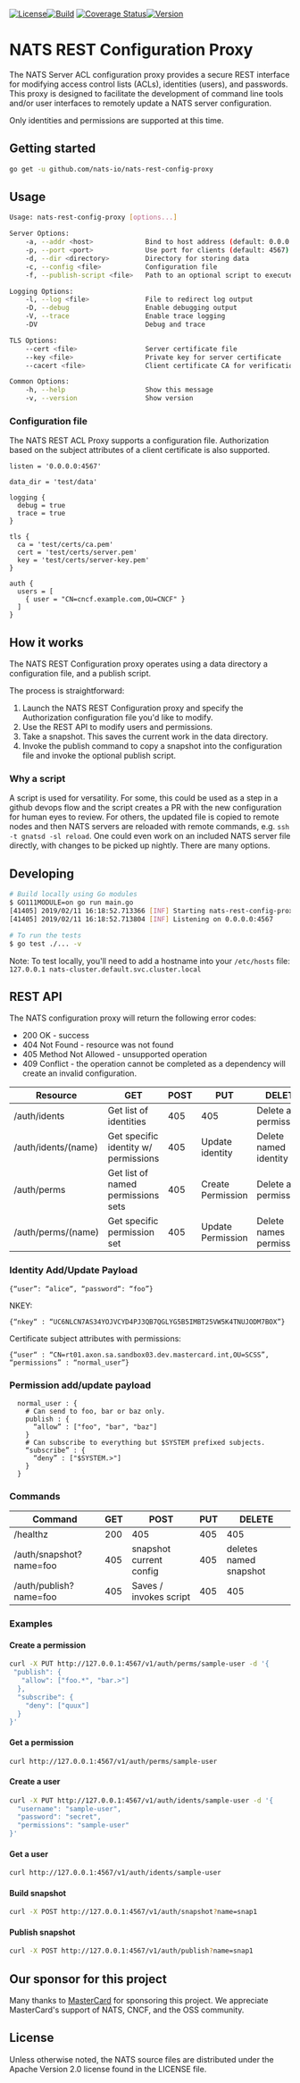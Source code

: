 [![License][License-Image]][License-Url][![Build][Build-Status-Image]][Build-Status-Url] [![Coverage Status](https://coveralls.io/repos/github/nats-io/nats-rest-config-proxy/badge.svg?branch=master&t=s8FTRY)](https://coveralls.io/github/nats-io/nats-rest-config-proxy?branch=master)[![Version](https://d25lcipzij17d.cloudfront.net/badge.svg?id=go&type=5&v=0.1.0)](https://github.com/nats-io/nats-rest-config-proxy/releases/tag/v0.1.0)

# NATS REST Configuration Proxy

The NATS Server ACL configuration proxy provides a secure REST interface
for modifying access control lists (ACLs), identities (users), and
passwords.  This proxy is designed to facilitate the development of command
line tools and/or user interfaces to remotely update a NATS server
configuration.

Only identities and permissions are supported at this time.

## Getting started

```sh
go get -u github.com/nats-io/nats-rest-config-proxy
```

## Usage

```sh
Usage: nats-rest-config-proxy [options...]

Server Options:
    -a, --addr <host>             Bind to host address (default: 0.0.0.0)
    -p, --port <port>             Use port for clients (default: 4567)
    -d, --dir <directory>         Directory for storing data
    -c, --config <file>           Configuration file
    -f, --publish-script <file>   Path to an optional script to execute on publish

Logging Options:
    -l, --log <file>              File to redirect log output
    -D, --debug                   Enable debugging output
    -V, --trace                   Enable trace logging
    -DV                           Debug and trace

TLS Options:
    --cert <file>                 Server certificate file
    --key <file>                  Private key for server certificate
    --cacert <file>               Client certificate CA for verification

Common Options:
    -h, --help                    Show this message
    -v, --version                 Show version
```

### Configuration file

The NATS REST ACL Proxy supports a configuration file.  Authorization based
on the subject attributes of a client certificate is also supported.

```text
listen = '0.0.0.0:4567'

data_dir = 'test/data'

logging {
  debug = true
  trace = true
}

tls {
  ca = 'test/certs/ca.pem'
  cert = 'test/certs/server.pem'
  key = 'test/certs/server-key.pem'
}

auth {
  users = [
    { user = "CN=cncf.example.com,OU=CNCF" }
  ]
}
```

## How it works

The NATS REST Configuration proxy operates using a data directory a
configuration file, and a publish script.

The process is straightforward:

1. Launch the NATS REST Configuration proxy and specify the Authorization
configuration file you'd like to modify.
2. Use the REST API to modify users and permissions.
3. Take a snapshot.  This saves the current work in the data directory.
4. Invoke the publish command to copy a snapshot into the configuration
file and invoke the optional publish script.

### Why a script

A script is used for versatility.  For some, this could be used as
a step in a github devops flow and the script creates a PR with the new configuration
for human eyes to review.  For others, the updated file is copied to remote nodes and
then NATS servers are reloaded with remote commands, e.g. `ssh -t gnatsd -sl reload`.
One could even work on an included NATS server file directly, with changes to be picked
up nightly.  There are many options.

## Developing

```sh
# Build locally using Go modules
$ GO111MODULE=on go run main.go
[41405] 2019/02/11 16:18:52.713366 [INF] Starting nats-rest-config-proxy v0.0.1
[41405] 2019/02/11 16:18:52.713804 [INF] Listening on 0.0.0.0:4567

# To run the tests
$ go test ./... -v
```

Note:  To test locally, you'll need to add a hostname into your `/etc/hosts` file:
`127.0.0.1 nats-cluster.default.svc.cluster.local`

## REST API

The NATS configuration proxy will return the following error codes:

* 200 OK - success
* 404 Not Found - resource was not found
* 405 Method Not Allowed - unsupported operation
* 409 Conflict -  the operation cannot be completed as a dependency will
create an invalid configuration.

| Resource            | GET                                  | POST | PUT               | DELETE                  |
|---------------------|--------------------------------------|------|-------------------|-------------------------|
| /auth/idents        | Get list of identities               | 405  | 405               | Delete all permissions  |
| /auth/idents/(name) | Get specific identity w/ permissions | 405  | Update identity   | Delete named identity   |  
| /auth/perms         | Get list of named permissions sets   | 405  | Create Permission | Delete all permissions  |
| /auth/perms/(name)  | Get specific permission set          | 405  | Update Permission | Delete names permission |

### Identity Add/Update Payload

```text
{“user”: “alice“, “password“: “foo”}
```

NKEY:

```text
{“nkey“ : “UC6NLCN7AS34YOJVCYD4PJ3QB7QGLYG5B5IMBT25VW5K4TNUJODM7BOX”}
```

Certificate subject attributes with permissions:

```text
{“user“ : “CN=rt01.axon.sa.sandbox03.dev.mastercard.int,OU=SCSS”, “permissions” : “normal_user”}
```

### Permission add/update payload

```text
  normal_user : {
    # Can send to foo, bar or baz only.
    publish : {
      “allow” : ["foo", "bar", "baz"]
    }
    # Can subscribe to everything but $SYSTEM prefixed subjects.
    “subscribe” : {
      “deny” : ["$SYSTEM.>"]
    }
  }
```

### Commands

| Command                 | GET | POST | PUT                    | DELETE |
|-------------------------|-----|------|------------------------|--------|
| /healthz                | 200 | 405  | 405                    | 405    |
| /auth/snapshot?name=foo | 405 | snapshot current config  | 405       | deletes named snapshot    |  
| /auth/publish?name=foo  | 405 |  Saves / invokes script  | 405 | 405    |

### Examples

#### Create a permission

```bash
curl -X PUT http://127.0.0.1:4567/v1/auth/perms/sample-user -d '{
 "publish": {
   "allow": ["foo.*", "bar.>"]
  },
  "subscribe": {
    "deny": ["quux"]
  }
}'
```

#### Get a permission

```bash
curl http://127.0.0.1:4567/v1/auth/perms/sample-user
```

#### Create a user

```bash
curl -X PUT http://127.0.0.1:4567/v1/auth/idents/sample-user -d '{
  "username": "sample-user",
  "password": "secret",
  "permissions": "sample-user"
}'
```

#### Get a user

```bash
curl http://127.0.0.1:4567/v1/auth/idents/sample-user
```

#### Build snapshot

```bash
curl -X POST http://127.0.0.1:4567/v1/auth/snapshot?name=snap1
```

#### Publish snapshot

```bash
curl -X POST http://127.0.0.1:4567/v1/auth/publish?name=snap1
```

## Our sponsor for this project

Many thanks to [MasterCard](http://mastercard.com) for sponsoring this project.
We appreciate MasterCard's support of NATS, CNCF, and the OSS community.

## License

Unless otherwise noted, the NATS source files are distributed under the Apache Version 2.0 license found in the LICENSE file.

[License-Url]: https://www.apache.org/licenses/LICENSE-2.0
[License-Image]: https://img.shields.io/badge/License-Apache2-blue.svg
[Build-Status-Url]: http://travis-ci.org/nats-io/nats-rest-config-proxy
[Build-Status-Image]: https://travis-ci.org/nats-io/nats-rest-config-proxy.svg?branch=master
[Coverage-Url]: https://coveralls.io/r/nats-io/nats-rest-config-proxy?branch=master
[Coverage-image]: https://coveralls.io/repos/github/nats-io/nats-rest-config-proxy/badge.svg?branch=master
